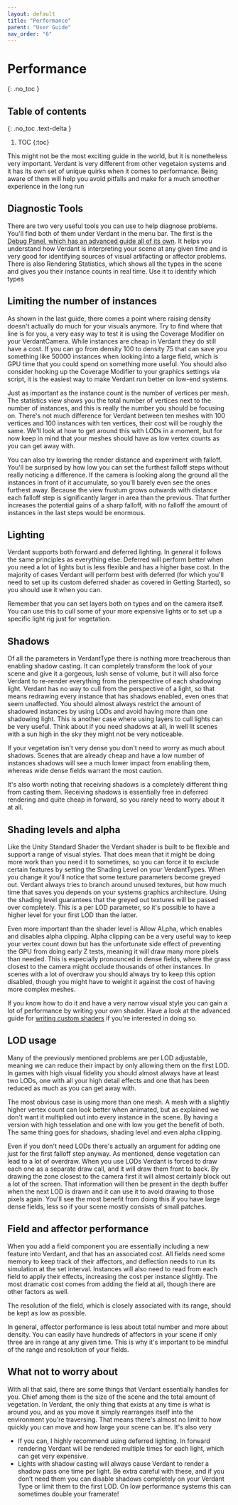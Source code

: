 ```yaml
---
layout: default
title: "Performance"
parent: "User Guide"
nav_order: "6"
---
```


# Performance

{: .no_toc }

## Table of contents
{: .no_toc .text-delta }

1. TOC
{:toc}

This might not be the most exciting guide in the world, but it is nonetheless very important. Verdant is very different from other vegetaion systems and it has its own set of unique quirks when it comes to performance. Being aware of them will help you avoid pitfalls and make for a much smoother experience in the long run

## Diagnostic Tools
There are two very useful tools you can use to help diagnose problems. You'll find both of them under Verdant in the menu bar. The first is the [Debug Panel, which has an advanced guide all of its own](). It helps you understand how Verdant is interpreting your scene at any given time and is very good for identifying sources of visual artifacting or affector problems. There is also Rendering Statistics, which shows all the types in the scene and gives you their instance counts in real time. Use it to identify which types 

## Limiting the number of instances
As shown in the last guide, there comes a point where raising density doesn't actually do much for your visuals anymore. Try to find where that line is for you, a very easy way to test it is using the Coverage Modifier on your VerdantCamera. While instances are cheap in Verdant they do still have a cost. If you can go from density 100 to density 75 that can save you something like 50000 instances when looking into a large field, which is GPU time that you could spend on something more useful. You should also consider hooking up the Coverage Modifier to your graphics settings via script, it is the easiest way to make Verdant run better on low-end systems.

Just as important as the instance count is the number of vertices per mesh. The statistics view shows you the total number of vertices next to the number of instances, and this is really the number you should be focusing on. There's not much difference for Verdant between ten meshes with 100 vertices and 100 instances with ten vertices, their cost will be roughly the same. We'll look at how to get around this with LODs in a moment, but for now keep in mind that your meshes should have as low vertex counts as you can get away with.

You can also try lowering the render distance and experiment with falloff. You'll be surprised by how low you can set the furthest falloff steps without really noticing a difference. If the camera is looking along the ground all the instances in front of it accumulate, so you'll barely even see the ones furthest away. Because the view frustum grows outwards with distance each falloff step is significantly larger in area than the previous. That further increases the potential gains of a sharp falloff, with no falloff the amount of instances in the last steps would be enormous. 

## Lighting
Verdant supports both forward and deferred lighting. In general it follows the same principles as everything else: Deferred will perform better when you need a lot of lights but is less flexible and has a higher base cost. In the majority of cases Verdant will perform best with deferred (for which you'll need to set up its custom deferred shader as covered in Getting Started), so you should use it when you can. 

Remember that you can set layers both on types and on the camera itself. You can use this to cull some of your more expensive lights or to set up a specific light rig just for vegetation. 

## Shadows
Of all the parameters in VerdantType there is nothing more treacherous than enabling shadow casting. It can completely transform the look of your scene and give it a gorgeous, lush sense of volume, but it will also force Verdant to re-render everything from the perspective of each shadowing light. Verdant has no way to cull from the perspective of a light, so that means redrawing every instance that has shadows enabled, even ones that seem unaffected. You should almost always restrict the amount of shadowed instances by using LODs and avoid having more than one shadowing light. This is another case where using layers to cull lights can be very useful. Think about if you need shadows at all, in well lit scenes with a sun high in the sky they might not be very noticeable. 

If your vegetation isn't very dense you don't need to worry as much about shadows. Scenes that are already cheap and have a low number of instances shadows will see a much lower impact from enabling them, whereas wide dense fields warrant the most caution. 

It's also worth noting that receiving shadows is a completely different thing from casting them. Receiving shadows is essentially free in deferred rendering and quite cheap in forward, so you rarely need to worry about it at all.

## Shading levels and alpha
Like the Unity Standard Shader the Verdant shader is built to be flexible and support a range of visual styles. That does mean that it might be doing more work than you need it to sometimes, so you can force it to exclude certain features by setting the Shading Level on your VerdantTypes. When you change it you'll notice that some texture parameters become greyed out. Verdant always tries to branch around unused textures, but how much time that saves you depends on your systems graphics architecture. Using the shading level guarantees that the greyed out textures will be passed over completely. This is a per LOD parameter, so it's possible to have a higher level for your first LOD than the latter.

Even more important than the shader level is Allow ALpha, which enables and disables alpha clipping. Alpha clipping can be a very useful way to keep your vertex count down but has the unfortunate side effect of preventing the GPU from doing early Z tests, meaning it will draw many more pixels than needed. This is especially pronounced in dense fields, where the grass closest to the camera might occlude thousands of other instances. In scenes with a lot of overdraw you should always try to keep this option disabled, though you might have to weight it against the cost of having more complex meshes.

If you know how to do it and have a very narrow visual style you can gain a lot of performance by writing your own shader. Have a look at the advanced guide for [writing custom shaders]() if you're interested in doing so.

## LOD usage
Many of the previously mentioned problems are per LOD adjustable, meaning we can reduce their impact by only allowing them on the first LOD. In games with high visual fidelity you should almost always have at least two LODs, one with all your high detail effects and one that has been reduced as much as you can get away with.

The most obvious case is using more than one mesh. A mesh with a slightly higher vertex count can look better when animated, but as explained we don't want it multiplied out into every instance in the scene. By having a version with high tesselation and one with low you get the benefit of both. The same thing goes for shadows, shading level and even alpha clipping. 

Even if you don't need LODs there's actually an argument for adding one just for the first falloff step anyway. As mentioned, dense vegetation can lead to a lot of overdraw. When you use LODs Verdant is forced to draw each one as a separate draw call, and it will draw them front to back. By drawing the zone closest to the camera first it will almost certainly block out a lot of the screen. That information will then be present in the depth buffer when the next LOD is drawn and it can use it to avoid drawing to those pixels again. You'll see the most benefit from doing this if you have large dense fields, less so if your scene mostly consists of small patches. 


## Field and affector performance
When you add a field component you are essentially including a new feature into Verdant, and that has an associated cost. All fields need some memory to keep track of their affectors, and deflection needs to run its simulation at the set interval. Instances will also need to read from each field to apply their effects, increasing the cost per instance slightly. The most dramatic cost comes from adding the field at all, though there are other factors as well.

The resolution of the field, which is closely associated with its range, should be kept as low as possible.  

In general, affector performance is less about total number and more about density. You can easily have hundreds of affectors in your scene if only three are in range at any given time. This is why it's important to be mindful of the range and resolution of your fields. 


## What not to worry about
With all that said, there are some things that Verdant essentially handles for you. Chief among them is the size of the scene and the total amount of vegetation. In Verdant, the only thing that exists at any time is what is around you, and as you move it simply rearranges itself into the environment you're traversing. That means there's almost no limit to how quickly you can move and how large your scene can be. It's also very 


* If you can, I highly recommend using deferred lighting. In forward rendering Verdant will be rendered multiple times for each light, which can get very expensive.
* Lights with shadow casting will always cause Verdant to render a shadow pass one time per light. Be extra careful with these, and if you don’t need them you can disable shadows completely on your Verdant Type or limit them to the first LOD. On low performance systems this can sometimes double your framerate!